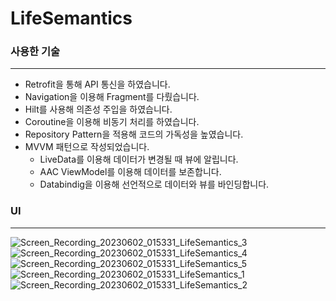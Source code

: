 # LifeSemantics

### 사용한 기술
----------
- Retrofit을 통해 API 통신을 하였습니다.
- Navigation을 이용해 Fragment를 다뤘습니다.
- Hilt를 사용해 의존성 주입을 하였습니다.
- Coroutine을 이용해 비동기 처리를 하였습니다.
- Repository Pattern을 적용해 코드의 가독성을 높였습니다.
- MVVM 패턴으로 작성되었습니다.
  - LiveData를 이용해 데이터가 변경될 때 뷰에 알립니다.
  - AAC ViewModel를 이용해 데이터를 보존합니다.
  - Databindig을 이용해 선언적으로 데이터와 뷰를 바인딩합니다.

### UI
----------
![Screen_Recording_20230602_015331_LifeSemantics_3](https://github.com/spicypunch/LifeSemantics/assets/72846127/aa2f4abd-cec5-488c-befb-8f9a5a100948)
![Screen_Recording_20230602_015331_LifeSemantics_4](https://github.com/spicypunch/LifeSemantics/assets/72846127/a7e053fb-b2d7-400c-9fb7-de3e41b230c8)
![Screen_Recording_20230602_015331_LifeSemantics_5](https://github.com/spicypunch/LifeSemantics/assets/72846127/d40b88c7-1f49-4acf-a30c-a85ee75b274d)
![Screen_Recording_20230602_015331_LifeSemantics_1](https://github.com/spicypunch/LifeSemantics/assets/72846127/ab38f20c-1ad1-4857-96a5-0e8340fefd44)
![Screen_Recording_20230602_015331_LifeSemantics_2](https://github.com/spicypunch/LifeSemantics/assets/72846127/9fadc379-34b6-4d7d-95d7-3d422d4284c0)
